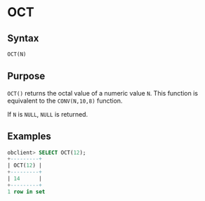 # OCT

## Syntax

```sql
OCT(N)
```

## Purpose

`OCT()` returns the octal value of a numeric value `N`. This function is equivalent to the `CONV(N,10,8)` function.

If `N` is `NULL`, `NULL` is returned.

## Examples

```sql
obclient> SELECT OCT(12);
+---------+
| OCT(12) |
+---------+
| 14      |
+---------+
1 row in set
```
